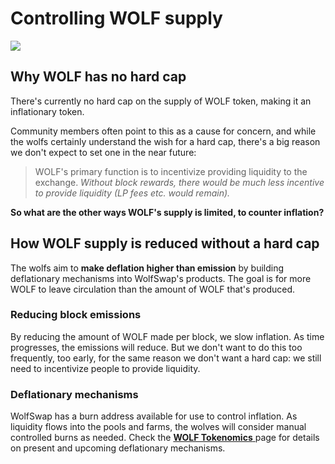 # Controlling WOLF supply

![](../../.gitbook/assets/wolf\_stats.png)

## Why WOLF has no hard cap

There's currently no hard cap on the supply of WOLF token, making it an inflationary token.

Community members often point to this as a cause for concern, and while the wolfs certainly understand the wish for a hard cap, there's a big reason we don't expect to set one in the near future:

> WOLF's primary function is to incentivize providing liquidity to the exchange. _Without block rewards, there would be much less incentive to provide liquidity (LP fees etc. would remain)._

**So what are the other ways WOLF's supply is limited, to counter inflation?**

## How WOLF supply is reduced without a hard cap

The wolfs aim to **make deflation higher than emission** by building deflationary mechanisms into WolfSwap's products. The goal is for more WOLF to leave circulation than the amount of WOLF that's produced.

### Reducing block emissions

By reducing the amount of WOLF made per block, we slow inflation. As time progresses, the emissions will reduce. But we don't want to do this too frequently, too early, for the same reason we don't want a hard cap: we still need to incentivize people to provide liquidity.

### Deflationary mechanisms

WolfSwap has a burn address available for use to control inflation.  As liquidity flows into the pools and farms, the wolves will consider manual controlled burns as needed.  Check the [**WOLF Tokenomics** ](cake-tokenomics.md)page for details on present and upcoming deflationary mechanisms.
